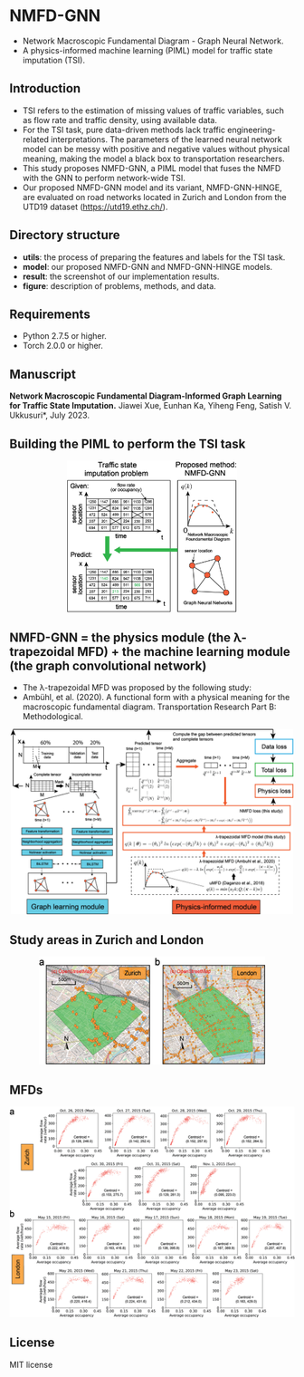 # NMFD-GNN 
* Network Macroscopic Fundamental Diagram - Graph Neural Network.
* A physics-informed machine learning (PIML) model for traffic state imputation (TSI).

## Introduction
* TSI refers to the estimation of missing values of traffic variables, such as flow rate and traffic density, using available data.
* For the TSI task, pure data-driven methods lack traffic engineering-related interpretations. The parameters of the learned neural network model can be messy with positive and negative values without physical meaning, making the model a black box to transportation researchers.
* This study proposes NMFD-GNN, a PIML model that fuses the NMFD with the GNN to perform network-wide TSI. 
* Our proposed NMFD-GNN model and its variant, NMFD-GNN-HINGE, are evaluated on road networks located in Zurich and London from the UTD19 dataset (https://utd19.ethz.ch/). 
  
## Directory structure
* **utils**: the process of preparing the features and labels for the TSI task.
* **model**: our proposed NMFD-GNN and NMFD-GNN-HINGE models.
* **result**: the screenshot of our implementation results.
* **figure**: description of problems, methods, and data.

## Requirements
* Python 2.7.5 or higher.
* Torch 2.0.0 or higher. 

## Manuscript
**Network Macroscopic Fundamental Diagram-Informed Graph Learning for Traffic State Imputation.**
Jiawei Xue, Eunhan Ka, Yiheng Feng, Satish V. Ukkusuri\*, July 2023.

## Building the PIML to perform the TSI task
<p align="center">
  <img src="https://github.com/JiaweiXue/NMFD_GNN/blob/main/figure/task.png" width="300">
</p>

## NMFD-GNN = the physics module (the λ-trapezoidal MFD) + the machine learning module (the graph convolutional network)
* The λ-trapezoidal MFD was proposed by the following study:
* Ambühl, et al. (2020). A functional form with a physical meaning for the macroscopic fundamental diagram. Transportation Research Part B: Methodological.
<p align="center">
  <img src="https://github.com/JiaweiXue/NMFD_GNN/blob/main/figure/method.png" width="500">
</p>

## Study areas in Zurich and London

<p align="center">
  <img src="https://github.com/JiaweiXue/NMFD_GNN/blob/main/figure/study_area.png" width="400">
</p>

## MFDs
<p align="center">
  <img src="https://github.com/JiaweiXue/NMFD_GNN/blob/main/figure/mfd.png" width="550">
</p>

## License
MIT license
